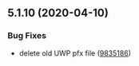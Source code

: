 ## 5.1.10 (2020-04-10)


### Bug Fixes

* delete old UWP pfx file ([9835186](https://github.com/phandcock/grampsview/commit/9835186842d7d0945c991d54eb375b7d36334fe0))



